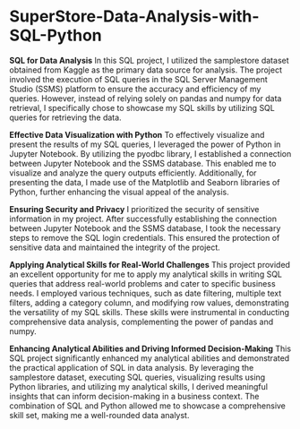# SuperStore-Data-Analysis-with-SQL-Python

**SQL for Data Analysis**
In this SQL project, I utilized the samplestore dataset obtained from Kaggle as the primary data source for analysis. The project involved the execution of SQL queries in the SQL Server Management Studio (SSMS) platform to ensure the accuracy and efficiency of my queries.
However, instead of relying solely on pandas and numpy for data retrieval, I specifically chose to showcase my SQL skills by utilizing SQL queries for retrieving the data.


**Effective Data Visualization with Python**
To effectively visualize and present the results of my SQL queries, I leveraged the power of Python in Jupyter Notebook. By utilizing the pyodbc library, I established a connection between Jupyter Notebook and the SSMS database. This enabled me to visualize and analyze the
query outputs efficiently. Additionally, for presenting the data, I made use of the Matplotlib and Seaborn libraries of Python, further enhancing the visual appeal of the analysis.


**Ensuring Security and Privacy**
I prioritized the security of sensitive information in my project. After successfully establishing the connection between Jupyter Notebook and the SSMS database, I took the necessary steps to remove the SQL login credentials. This ensured the protection of sensitive data and
maintained the integrity of the project.


**Applying Analytical Skills for Real-World Challenges**
This project provided an excellent opportunity for me to apply my analytical skills in writing SQL queries that address real-world problems and cater to specific business needs. I employed various techniques, such as date filtering, multiple text filters, adding a category column,
and modifying row values, demonstrating the versatility of my SQL skills. These skills were instrumental in conducting comprehensive data analysis, complementing the power of pandas and numpy.


**Enhancing Analytical Abilities and Driving Informed Decision-Making**
This SQL project significantly enhanced my analytical abilities and demonstrated the practical application of SQL in data analysis. By leveraging the samplestore dataset, executing SQL queries, visualizing results using Python libraries, and utilizing my analytical skills, I derived
meaningful insights that can inform decision-making in a business context. The combination of SQL and Python allowed me to showcase a comprehensive skill set, making me a well-rounded data analyst.

